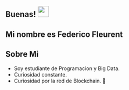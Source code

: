 ## Buenas! <img src="https://raw.githubusercontent.com/iampavangandhi/iampavangandhi/master/gifs/Hi.gif" width="30px"></h2>

## Mi nombre es Federico Fleurent 

## Sobre Mi 
- Soy estudiante de Programacion y Big Data. 
- Curiosidad constante.
- Curiosidad por la red de Blockchain. 👀


